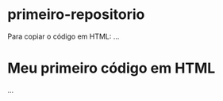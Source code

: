 # primeiro-repositorio

Para copiar o código em HTML:
...
<html>
  <h1>Meu primeiro código em HTML</h1>
  </html>
...
